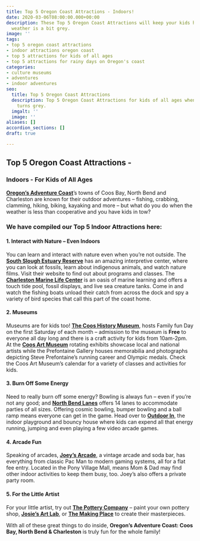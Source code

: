 ```yaml
---
title: Top 5 Oregon Coast Attractions - Indoors!
date: 2020-03-06T08:00:00.000+00:00
description: These Top 5 Oregon Coast Attractions will keep your kids happy when the
  weather is a bit grey.
image: ''
tags:
- top 5 oregon coast attractions
- indoor attractions oregon coast
- top 5 attractions for kids of all ages
- top 5 attractions for rainy days on Oregon's coast
categories:
- culture museums
- adventures
- indoor adventures
seo:
  title: Top 5 Oregon Coast Attractions
  description: Top 5 Oregon Coast Attractions for kids of all ages when the weather
    turns grey.
  imgalt: ''
  image: ''
aliases: []
accordion_sections: []
draft: true

---
```

## Top 5 Oregon Coast Attractions -

### Indoors - For Kids of All Ages

[**Oregon’s Adventure Coast**](https://www.oregonsadventurecoast.com/)’s towns of Coos Bay, North Bend and Charleston are known for their outdoor adventures – fishing, crabbing, clamming, hiking, biking, kayaking and more – but what do you do when the weather is less than cooperative and you have kids in tow?

### We have compiled our Top 5 Indoor Attractions here:

#### 1. Interact with Nature – Even Indoors

You can learn and interact with nature even when you’re not outside. The [**South Slough Estuary Reserve**]() has an amazing interpretive center, where you can look at fossils, learn about indigenous animals, and watch nature films. Visit their website to find out about programs and classes. The [**Charleston Marine Life Center**](http://www.charlestonmarinelifecenter.com/) is an oasis of marine learning and offers a touch tide pool, fossil displays, and live sea creature tanks. Come in and watch the fishing boats unload their catch from across the dock and spy a variety of bird species that call this part of the coast home.

#### 2. Museums

Museums are for kids too! [**The Coos History Museum**](https://cooshistory.org/), hosts Family fun Day on the first Saturday of each month – admission to the museum is **Free** to everyone all day long and there is a craft activity for kids from 10am-2pm. At the [**Coos Art Museum**](http://www.coosart.org/) rotating exhibits showcase local and national artists while the Prefontaine Gallery houses memorabilia and photographs depicting Steve Prefontaine’s running career and Olympic medals. Check the Coos Art Museum’s calendar for a variety of classes and activities for kids.

#### 3. Burn Off Some Energy

Need to really burn off some energy? Bowling is always fun – even if you’re not any good; and [**North Bend Lanes**](https://northbendlanes.com/) offers 14 lanes to accommodate parties of all sizes. Offering cosmic bowling, bumper bowling and a ball ramp means everyone can get in the game.  Head over to [**Outdoor In**](http://www.outdoor-in.com/), the indoor playground and bouncy house where kids can expend all that energy running, jumping and even playing a few video arcade games.

#### 4. Arcade Fun

Speaking of arcades, [**Joey’s Arcade**](https://www.facebook.com/Joeysarcade2.0/), a vintage arcade and soda bar, has everything from classic Pac Man to modern gaming systems, all for a flat fee entry. Located in the Pony Village Mall, means Mom & Dad may find other indoor activities to keep them busy, too.  Joey’s also offers a private party room.

#### 5. For the Little Artist

For your little artist, try out [**The Pottery Company**](https://www.facebook.com/The-Pottery-Co-161842183873942/) – paint your own pottery shop, [**Josie’s Art Lab**](https://www.josiesartlab.com/contact/), or [**The Making Place**]() to create their masterpieces.

With all of these great things to do inside, **Oregon’s Adventure Coast: Coos Bay, North Bend & Charleston** is truly fun for the whole family!